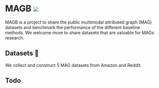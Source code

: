 # MAGB  ![](https://img.shields.io/badge/license-CCY4.0-blue)
MAGB is a project to share the public multimodal attributed graph (MAG) datasets and benchmark the performance of the different baseline methods.
We welcome more to share datasets that are valuable for MAGs research.


## Datasets 🔔
We collect and construct 5 MAG datasets from Amazon and Reddit.

[//]: # (Now you can go to the 'Files and version' in [MAG]&#40;https://huggingface.co/Sherirto/MAG&#41; to find the datasets we upload!)

[//]: # (You can use the node initial feature we created, and you also can extract the node feature from our code. )

[//]: # (For a more detailed and clear process, please [clik there.😎]&#40;FeatureExtractor/README.md&#41;)
[//]: # (In each dataset folder, you can find the **csv** file &#40;which save the text attribute of the dataset&#41;, **pt** file &#40;which represent the dgl graph file&#41;, and the **Feature** folder &#40;which save the text embedding we extract from the PLM&#41;.)

## Todo